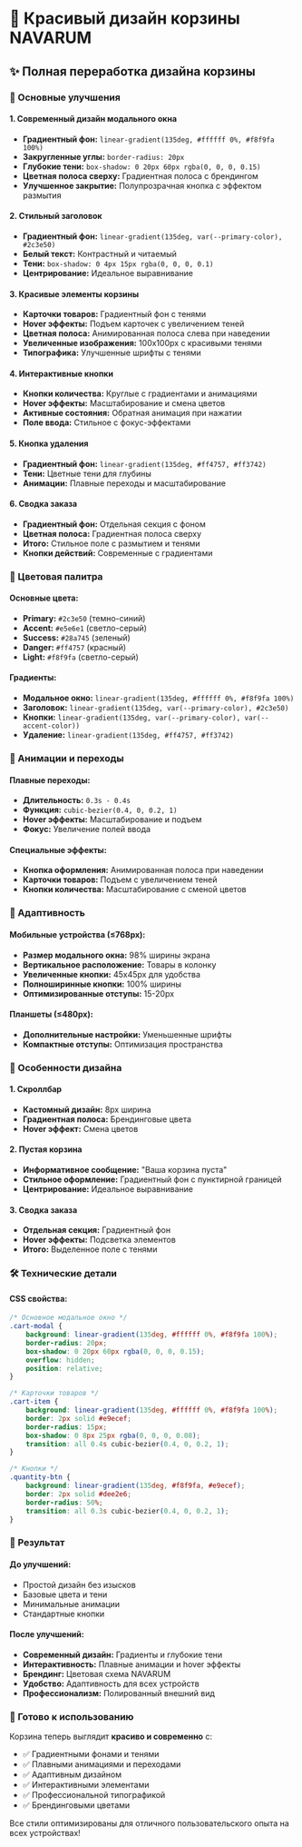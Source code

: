 # 🎨 Красивый дизайн корзины NAVARUM

## ✨ Полная переработка дизайна корзины

### 🎯 Основные улучшения

#### 1. **Современный дизайн модального окна**
- **Градиентный фон:** `linear-gradient(135deg, #ffffff 0%, #f8f9fa 100%)`
- **Закругленные углы:** `border-radius: 20px`
- **Глубокие тени:** `box-shadow: 0 20px 60px rgba(0, 0, 0, 0.15)`
- **Цветная полоса сверху:** Градиентная полоса с брендингом
- **Улучшенное закрытие:** Полупрозрачная кнопка с эффектом размытия

#### 2. **Стильный заголовок**
- **Градиентный фон:** `linear-gradient(135deg, var(--primary-color), #2c3e50)`
- **Белый текст:** Контрастный и читаемый
- **Тени:** `box-shadow: 0 4px 15px rgba(0, 0, 0, 0.1)`
- **Центрирование:** Идеальное выравнивание

#### 3. **Красивые элементы корзины**
- **Карточки товаров:** Градиентный фон с тенями
- **Hover эффекты:** Подъем карточек с увеличением теней
- **Цветная полоса:** Анимированная полоса слева при наведении
- **Увеличенные изображения:** 100x100px с красивыми тенями
- **Типографика:** Улучшенные шрифты с тенями

#### 4. **Интерактивные кнопки**
- **Кнопки количества:** Круглые с градиентами и анимациями
- **Hover эффекты:** Масштабирование и смена цветов
- **Активные состояния:** Обратная анимация при нажатии
- **Поле ввода:** Стильное с фокус-эффектами

#### 5. **Кнопка удаления**
- **Градиентный фон:** `linear-gradient(135deg, #ff4757, #ff3742)`
- **Тени:** Цветные тени для глубины
- **Анимации:** Плавные переходы и масштабирование

#### 6. **Сводка заказа**
- **Градиентный фон:** Отдельная секция с фоном
- **Цветная полоса:** Градиентная полоса сверху
- **Итого:** Стильное поле с размытием и тенями
- **Кнопки действий:** Современные с градиентами

### 🎨 Цветовая палитра

#### Основные цвета:
- **Primary:** `#2c3e50` (темно-синий)
- **Accent:** `#e5e6e1` (светло-серый)
- **Success:** `#28a745` (зеленый)
- **Danger:** `#ff4757` (красный)
- **Light:** `#f8f9fa` (светло-серый)

#### Градиенты:
- **Модальное окно:** `linear-gradient(135deg, #ffffff 0%, #f8f9fa 100%)`
- **Заголовок:** `linear-gradient(135deg, var(--primary-color), #2c3e50)`
- **Кнопки:** `linear-gradient(135deg, var(--primary-color), var(--accent-color))`
- **Удаление:** `linear-gradient(135deg, #ff4757, #ff3742)`

### 🔄 Анимации и переходы

#### Плавные переходы:
- **Длительность:** `0.3s - 0.4s`
- **Функция:** `cubic-bezier(0.4, 0, 0.2, 1)`
- **Hover эффекты:** Масштабирование и подъем
- **Фокус:** Увеличение полей ввода

#### Специальные эффекты:
- **Кнопка оформления:** Анимированная полоса при наведении
- **Карточки товаров:** Подъем с увеличением теней
- **Кнопки количества:** Масштабирование с сменой цветов

### 📱 Адаптивность

#### Мобильные устройства (≤768px):
- **Размер модального окна:** 98% ширины экрана
- **Вертикальное расположение:** Товары в колонку
- **Увеличенные кнопки:** 45x45px для удобства
- **Полноширинные кнопки:** 100% ширины
- **Оптимизированные отступы:** 15-20px

#### Планшеты (≤480px):
- **Дополнительные настройки:** Уменьшенные шрифты
- **Компактные отступы:** Оптимизация пространства

### 🎯 Особенности дизайна

#### 1. **Скроллбар**
- **Кастомный дизайн:** 8px ширина
- **Градиентная полоса:** Брендинговые цвета
- **Hover эффект:** Смена цветов

#### 2. **Пустая корзина**
- **Информативное сообщение:** "Ваша корзина пуста"
- **Стильное оформление:** Градиентный фон с пунктирной границей
- **Центрирование:** Идеальное выравнивание

#### 3. **Сводка заказа**
- **Отдельная секция:** Градиентный фон
- **Hover эффекты:** Подсветка элементов
- **Итого:** Выделенное поле с тенями

### 🛠️ Технические детали

#### CSS свойства:
```css
/* Основное модальное окно */
.cart-modal {
    background: linear-gradient(135deg, #ffffff 0%, #f8f9fa 100%);
    border-radius: 20px;
    box-shadow: 0 20px 60px rgba(0, 0, 0, 0.15);
    overflow: hidden;
    position: relative;
}

/* Карточки товаров */
.cart-item {
    background: linear-gradient(135deg, #ffffff 0%, #f8f9fa 100%);
    border: 2px solid #e9ecef;
    border-radius: 15px;
    box-shadow: 0 8px 25px rgba(0, 0, 0, 0.08);
    transition: all 0.4s cubic-bezier(0.4, 0, 0.2, 1);
}

/* Кнопки */
.quantity-btn {
    background: linear-gradient(135deg, #f8f9fa, #e9ecef);
    border: 2px solid #dee2e6;
    border-radius: 50%;
    transition: all 0.3s cubic-bezier(0.4, 0, 0.2, 1);
}
```

### 🎨 Результат

#### До улучшений:
- Простой дизайн без изысков
- Базовые цвета и тени
- Минимальные анимации
- Стандартные кнопки

#### После улучшений:
- **Современный дизайн:** Градиенты и глубокие тени
- **Интерактивность:** Плавные анимации и hover эффекты
- **Брендинг:** Цветовая схема NAVARUM
- **Удобство:** Адаптивность для всех устройств
- **Профессионализм:** Полированный внешний вид

### 🚀 Готово к использованию

Корзина теперь выглядит **красиво и современно** с:
- ✅ Градиентными фонами и тенями
- ✅ Плавными анимациями и переходами
- ✅ Адаптивным дизайном
- ✅ Интерактивными элементами
- ✅ Профессиональной типографикой
- ✅ Брендинговыми цветами

Все стили оптимизированы для отличного пользовательского опыта на всех устройствах! 